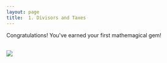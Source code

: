 ```yaml
---
layout: page
title:  1. Divisors and Taxes
---
```




Congratulations! You've earned your first mathemagical gem!
<br/><br/>

<div class="gem">
<a href="https://www.desmos.com/calculator/49qyn3c7xg"><img src="{{ site.baseurl }}/assets/images/testgem.png" class="gem"></a>
</div>